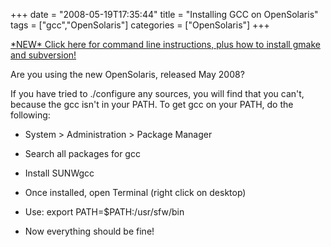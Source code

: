 +++
date = "2008-05-19T17:35:44"
title = "Installing GCC on OpenSolaris"
tags = ["gcc","OpenSolaris"]
categories = ["OpenSolaris"]
+++

[\*NEW\* Click here for command line instructions, plus how to install gmake and subversion!][1]

Are you using the new OpenSolaris, released May 2008?

If you have tried to ./configure any sources, you will find that you can't, because the gcc isn't in your PATH.
To get gcc on your PATH, do the following:

* System &gt; Administration &gt; Package Manager
* Search all packages for gcc
* Install SUNWgcc
* Once installed, open Terminal (right click on desktop)
* Use: export PATH=$PATH:/usr/sfw/bin
* Now everything should be fine!

  [1]: http://hashbang0.com/2009/01/03/installing-gcc-on-opensolaris-2/
